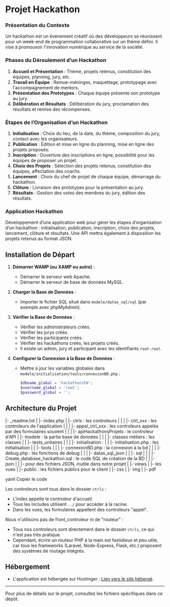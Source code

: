 # Projet Hackathon

### Présentation du Contexte
Un hackathon est un événement créatif où des développeurs se réunissent pour un week-end de programmation collaborative sur un thème défini. Il vise à promouvoir l'innovation numérique au service de la société.

### Phases du Déroulement d’un Hackathon
1. **Accueil et Présentation** : Thème, projets retenus, constitution des équipes, planning, jury, etc.
2. **Travail en Équipe** : Remue-méninges, maquettage, prototypage avec l'accompagnement de mentors.
3. **Présentation des Prototypes** : Chaque équipe présente son prototype au jury.
4. **Délibération et Résultats** : Délibération du jury, proclamation des résultats et remise des récompenses.

### Étapes de l’Organisation d’un Hackathon
1. **Initialisation** : Choix du lieu, de la date, du thème, composition du jury, contact avec les organisateurs.
2. **Publication** : Édition et mise en ligne du planning, mise en ligne des projets proposés.
3. **Inscription** : Ouverture des inscriptions en ligne, possibilité pour les équipes de proposer un projet.
4. **Choix des Projets** : Sélection des projets retenus, constitution des équipes, affectation des coachs.
5. **Lancement** : Choix du chef de projet de chaque équipe, démarrage du hackathon.
6. **Clôture** : Livraison des prototypes pour la présentation au jury.
7. **Résultats** : Gestion des votes des membres du jury, édition des résultats.

### Application Hackathon
Développement d’une application web pour gérer les étapes d’organisation d’un hackathon : initialisation, publication, inscription, choix des projets, lancement, clôture et résultats. Une API mettra également à disposition les projets retenus au format JSON.

## Installation de Départ

1. **Démarrer WAMP (ou XAMP ou autre)** :
   - Démarrer le serveur web Apache.
   - Démarrer le serveur de base de données MySQL.

2. **Charger la Base de Données** :
   - Importer le fichier SQL situé dans `modele/datas_sql/sql` (par exemple avec phpMyAdmin).

3. **Vérifier la Base de Données** :
   - Vérifier les administrateurs créés.
   - Vérifier les jurys créés.
   - Vérifier les participants créés.
   - Vérifier les hackathons créés, les projets créés.
   - Il existe un admin, jury et participant avec les identifiants `root-root`.

4. **Configurer la Connexion à la Base de Données** :
   - Mettre à jour les variables globales dans `modele/initialisation/tools/connexionBD.php` :
     ```php
     $dbname_global = 'hackathonsFW';
     $username_global = 'root';
     $password_global = '';
     ```

## Architecture du Projet

|- _readme.txt
|
|- index.php
|
|- ctrls : les controleurs
| |
| |- ctrl_xxx : les controleurs de l'application
| |
| |- appel_ctrl_xxx : les controleurs appelés par des formulaires souvent
| |
| |- apiHackathonsProjets : le controleur d'API
|
|- modele : la partie base de données
| |
| |- classes métiers : les classes
| | |- tests_unitaires
| |
| |- initialisation :
| | |- initialisation.php : les initialisation
| | |- tools
| | | |- connexionBD.php : la connexion à la bd
| | | |- debug.php : les fonctions de debug
| |
| |- datas_sql_json
| | |- sql
| | | |- Create_database_hackathon.sql : le code SQL de création de la BD
| | |- json
| | |- pour des fichiers JSON, inutile dans notre projet
|
|- views
| |- les vues
|
|- public : les fichiers publics pour le client
| |- css
| |- img
| |- pdf

yaml
Copier le code

Les controleurs sont tous dans le dossier `ctrls` :
- L'index appelle le controleur d'accueil.
- Tous les includes utilisent `../` pour accéder à la racine.
- Dans les vues, les formulaires appellent des controleurs "appel".

Nous n'utilisons pas de front_controleur ni de "routeur" :
- Tous nos controleurs sont directement dans le dossier `ctrls`, ce qui n'est pas très pratique.
- Cependant, écrire un routeur PHP à la main est fastidieux et peu utile, car tous les frameworks (Laravel, Node-Express, Flask, etc.) proposent des systèmes de routage intégrés.

## Hébergement
- L'application est hébergée sur Hostinger : [Lien vers le site hébergé](https://projethackathon.fr/).

---

Pour plus de détails sur le projet, consultez les fichiers spécifiques dans ce dépôt.
